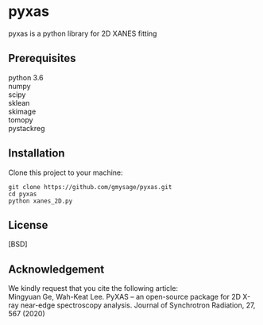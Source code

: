 # pyxas 
pyxas is a python library for 2D XANES fitting

## Prerequisites
python 3.6\
numpy\
scipy\
sklean\
skimage\
tomopy\
pystackreg

## Installation
Clone this project to your machine:

```
git clone https://github.com/gmysage/pyxas.git
cd pyxas
python xanes_2D.py
```
  

## License
[BSD]


## Acknowledgement
We kindly request that you cite the following article:\
Mingyuan Ge, Wah-Keat Lee. PyXAS – an open-source package for 2D X-ray near-edge spectroscopy analysis. Journal of Synchrotron Radiation, 27, 567 (2020)


